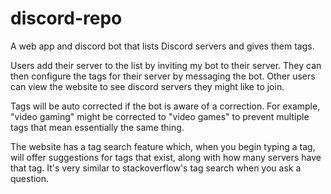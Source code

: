 # discord-repo

A web app and discord bot that lists Discord servers and gives them tags.

Users add their server to the list by inviting my bot to their server. They can then configure the tags for their server by messaging the bot.
Other users can view the website to see discord servers they might like to join.

Tags will be auto corrected if the bot is aware of a correction. For example, "video gaming" might be corrected to "video games" to prevent multiple tags
that mean essentially the same thing.

The website has a tag search feature which, when you begin typing a tag, will offer suggestions for tags that exist, along with how many servers have that tag.
It's very similar to stackoverflow's tag search when you ask a question.
